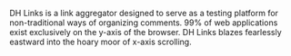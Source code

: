 DH Links is a link aggregator designed to serve as a testing platform for non-traditional ways of organizing comments.  99% of web applications exist exclusively on the y-axis of the browser. DH Links blazes fearlessly eastward into the hoary moor of x-axis scrolling.
